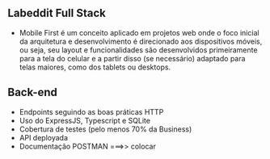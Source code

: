 
## Labeddit Full Stack

- Mobile First é um conceito aplicado em projetos web onde o foco inicial da arquitetura e desenvolvimento é direcionado aos dispositivos móveis, ou seja, seu layout e funcionalidades são desenvolvidos primeiramente para a tela do celular e a partir disso (se necessário) adaptado para telas maiores, como dos tablets ou desktops.


## Back-end

- Endpoints seguindo as boas práticas HTTP
- Uso do ExpressJS, Typescript e SQLite
- Cobertura de testes (pelo menos 70% da Business)
- API deployada
-  Documentação POSTMAN  ===>> colocar

